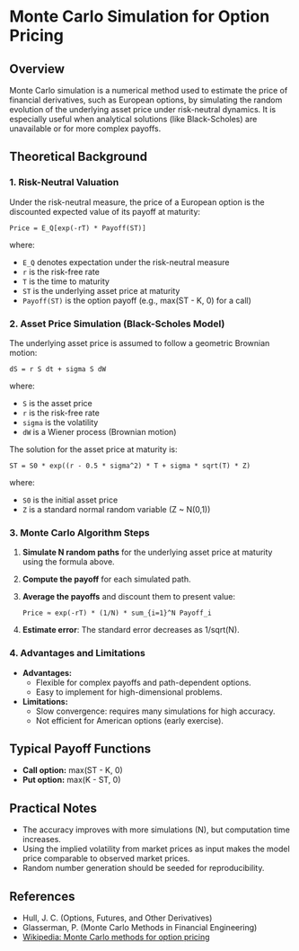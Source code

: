 # Monte Carlo Simulation for Option Pricing

## Overview
Monte Carlo simulation is a numerical method used to estimate the price of financial derivatives, such as European options, by simulating the random evolution of the underlying asset price under risk-neutral dynamics. It is especially useful when analytical solutions (like Black-Scholes) are unavailable or for more complex payoffs.

## Theoretical Background

### 1. Risk-Neutral Valuation
Under the risk-neutral measure, the price of a European option is the discounted expected value of its payoff at maturity:

    Price = E_Q[exp(-rT) * Payoff(ST)]

where:
- `E_Q` denotes expectation under the risk-neutral measure
- `r` is the risk-free rate
- `T` is the time to maturity
- `ST` is the underlying asset price at maturity
- `Payoff(ST)` is the option payoff (e.g., max(ST - K, 0) for a call)

### 2. Asset Price Simulation (Black-Scholes Model)
The underlying asset price is assumed to follow a geometric Brownian motion:

    dS = r S dt + sigma S dW

where:
- `S` is the asset price
- `r` is the risk-free rate
- `sigma` is the volatility
- `dW` is a Wiener process (Brownian motion)

The solution for the asset price at maturity is:

    ST = S0 * exp((r - 0.5 * sigma^2) * T + sigma * sqrt(T) * Z)

where:
- `S0` is the initial asset price
- `Z` is a standard normal random variable (Z ~ N(0,1))

### 3. Monte Carlo Algorithm Steps
1. **Simulate N random paths** for the underlying asset price at maturity using the formula above.
2. **Compute the payoff** for each simulated path.
3. **Average the payoffs** and discount them to present value:

       Price ≈ exp(-rT) * (1/N) * sum_{i=1}^N Payoff_i

4. **Estimate error**: The standard error decreases as 1/sqrt(N).

### 4. Advantages and Limitations
- **Advantages:**
  - Flexible for complex payoffs and path-dependent options.
  - Easy to implement for high-dimensional problems.
- **Limitations:**
  - Slow convergence: requires many simulations for high accuracy.
  - Not efficient for American options (early exercise).

## Typical Payoff Functions
- **Call option:** max(ST - K, 0)
- **Put option:** max(K - ST, 0)

## Practical Notes
- The accuracy improves with more simulations (N), but computation time increases.
- Using the implied volatility from market prices as input makes the model price comparable to observed market prices.
- Random number generation should be seeded for reproducibility.

## References
- Hull, J. C. (Options, Futures, and Other Derivatives)
- Glasserman, P. (Monte Carlo Methods in Financial Engineering)
- [Wikipedia: Monte Carlo methods for option pricing](https://en.wikipedia.org/wiki/Monte_Carlo_methods_for_option_pricing)
